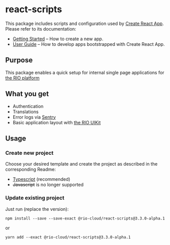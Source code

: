 # react-scripts

This package includes scripts and configuration used by [Create React App](https://github.com/facebook/create-react-app).<br>
Please refer to its documentation:

-   [Getting Started](https://facebook.github.io/create-react-app/docs/getting-started) – How to create a new app.
-   [User Guide](https://facebook.github.io/create-react-app/) – How to develop apps bootstrapped with Create React App.

## Purpose

This package enables a quick setup for internal single page applications for [the RIO platform](https://rio.cloud)

## What you get

-   Authentication
-   Translations
-   Error logs via [Sentry](https://sentry.io)
-   Basic application layout with [the RIO UIKit](https://uikit.developers.rio.cloud)

## Usage

### Create new project

Choose your desired template and create the project as described in the corresponding Readme:

-   [Typescript](https://github.com/rio-cloud/create-react-app/tree/rio-react-scripts/packages/rio-template-typescript) (recommended)
-   ~~Javascript~~ is no longer supported

### Update existing project

Just run (replace the version):

```
npm install --save --save-exact @rio-cloud/react-scripts@3.3.0-alpha.1
```

or

```
yarn add --exact @rio-cloud/react-scripts@3.3.0-alpha.1
```
